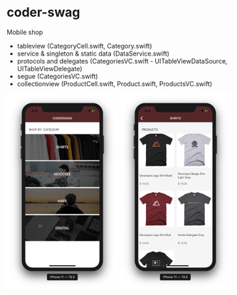# coder-swag
Mobile shop

- tableview (CategoryCell.swift, Category.swift)
- service & singleton & static data (DataService.swift)
- protocols and delegates (CategoriesVC.swift - UITableViewDataSource, UITableViewDelegate)
- segue (CategoriesVC.swift)
- collectionview (ProductCell.swift, Product.swift, ProductsVC.swift)

<img src="Index.png" width="250"> <img src="Collection View.png" width="250">
